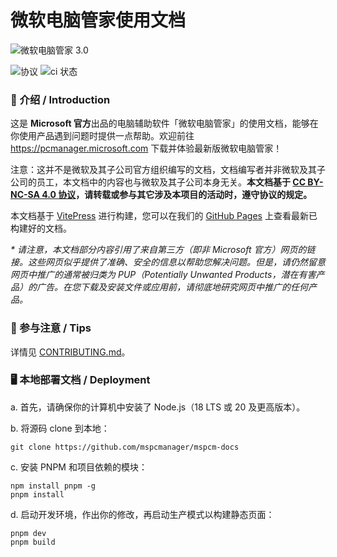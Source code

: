 # 微软电脑管家使用文档
![微软电脑管家 3.0](https://pcmanager.microsoft.com/assets/digitalLivingMain-phone.png)  

![协议](https://img.shields.io/badge/License-CC_BY--NC--SA_4.0-blue)
![ci 状态](https://img.shields.io/github/actions/workflow/status/mspcmanager/mspcm-docs/deploy-to-pages.yml) 

### 👏 介绍 / Introduction  
这是 **Microsoft 官方**出品的电脑辅助软件「微软电脑管家」的使用文档，能够在你使用产品遇到问题时提供一点帮助。欢迎前往 <https://pcmanager.microsoft.com> 下载并体验最新版微软电脑管家！   

注意：这并不是微软及其子公司官方组织编写的文档，文档编写者并非微软及其子公司的员工，本文档中的内容也与微软及其子公司本身无关。**本文档基于 [CC BY-NC-SA 4.0 协议](https://creativecommons.org/licenses/by-nc-sa/4.0/)，请转载或参与其它涉及本项目的活动时，遵守协议的规定。**  

本文档基于 [VitePress](https://vitepress.dev/zh/) 进行构建，您可以在我们的 [GitHub Pages](https://mspcmanager.github.io/mspcm-docs/) 上查看最新已构建好的文档。

_* 请注意，本文档部分内容引用了来自第三方（即非 Microsoft 官方）网页的链接。这些网页似乎提供了准确、安全的信息以帮助您解决问题。但是，请仍然留意网页中推广的通常被归类为 PUP（Potentially Unwanted Products，潜在有害产品）的广告。在您下载及安装文件或应用前，请彻底地研究网页中推广的任何产品。_

### 📣 参与注意 / Tips  
详情见 [CONTRIBUTING.md](./CONTRIBUTING.md)。

### 🖥️ 本地部署文档 / Deployment
a. 首先，请确保你的计算机中安装了 Node.js（18 LTS 或 20 及更高版本）。  
  
b. 将源码 clone 到本地：  
```shell
git clone https://github.com/mspcmanager/mspcm-docs
```
c. 安装 PNPM 和项目依赖的模块：  
```shell
npm install pnpm -g
pnpm install
```
d. 启动开发环境，作出你的修改，再启动生产模式以构建静态页面：  
```shell
pnpm dev
pnpm build
```

